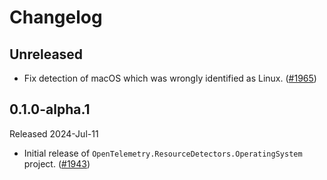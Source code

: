 # Changelog

## Unreleased

* Fix detection of macOS which was wrongly identified as Linux.
  ([#1965](https://github.com/open-telemetry/opentelemetry-dotnet-contrib/pull/1965))

## 0.1.0-alpha.1

Released 2024-Jul-11

* Initial release of
  `OpenTelemetry.ResourceDetectors.OperatingSystem`
  project.
  ([#1943](https://github.com/open-telemetry/opentelemetry-dotnet-contrib/pull/1943))

